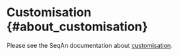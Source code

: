 # Customisation {#about_customisation}

<!--
SPDX-FileCopyrightText: 2006-2025 Knut Reinert & Freie Universität Berlin
SPDX-FileCopyrightText: 2016-2025 Knut Reinert & MPI für molekulare Genetik
SPDX-License-Identifier: CC-BY-4.0
-->

Please see the SeqAn documentation about
[customisation](https://docs.seqan.de/seqan3/main_user/about_customisation.html).
